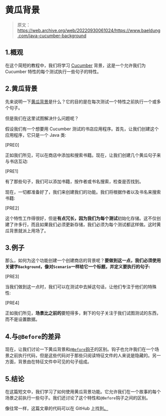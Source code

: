 # 黄瓜背景

> 原文：<https://web.archive.org/web/20220930061024/https://www.baeldung.com/java-cucumber-background>

## 1.概观

在这个简短的教程中，我们将学习 [Cucumber](/web/20220627083314/https://www.baeldung.com/cucumber-scenario-outline) 背景，这是一个允许我们为 Cucumber 特性的每个测试执行一些句子的特性。

## 2.黄瓜背景

先来说明一下[黄瓜背景](https://web.archive.org/web/20220627083314/https://cucumber.io/docs/gherkin/reference/#background)是什么？它的目的是在每次测试一个特性之前执行一个或多个句子。

但是我们在这里试图解决什么问题呢？

假设我们有一个想要用 Cucumber 测试的书店应用程序。首先，让我们创建这个应用程序，它只是一个 Java 类:

[PRE0]

正如我们所见，可以在商店中添加和搜索书籍。现在，让我们创建几个黄瓜句子来与书店互动:

[PRE1]

有了那些句子，我们可以添加书籍，按作者或书名搜索，检查是否找到。

现在，一切都准备好了，我们来创建我们的功能。我们将根据作者以及书名来搜索书籍:

[PRE2]

这个特性工作得很好，但是**有点冗长，因为我们为每个测试**初始化存储。这不仅创建了许多行，而且如果我们必须更新存储，我们必须为每个测试都这样做。这时黄瓜背景就派上用场了。

## 3.例子

那么，如何为这个功能创建一个创建商店的背景呢？**要做到这一点，我们必须使用关键字`Background`，像对`Scenario`一样给它一个标题，并定义要执行的句子:**

[PRE3]

当我们做到这一点时，我们可以在测试中去掉这句话，让他们专注于他们的特殊性:

[PRE4]

正如我们所见，**场景比之前的**要短得多，剩下的句子关注于我们试图测试的东西，而不是设置数据。

## 4.与`@Before`的差异

现在，让我们讨论一下黄瓜背景和[`@Before`钩子](https://web.archive.org/web/20220627083314/https://cucumber.io/docs/cucumber/api/#before)的区别。钩子也允许我们在一个场景之前执行代码，但是这些代码对于那些只阅读特征文件的人来说是隐藏的。另一方面，背景由在特征文件中可见的句子组成。

## 5.结论

在这篇短文中，我们学习了如何使用黄瓜背景功能。它允许我们在一个故事的每个场景之前执行一些句子。我们还讨论了这个特性和`@Before`钩子之间的区别。

像往常一样，这篇文章的代码可以在 GitHub 上找到[。](https://web.archive.org/web/20220627083314/https://github.com/eugenp/tutorials/tree/master/testing-modules/testing-libraries)